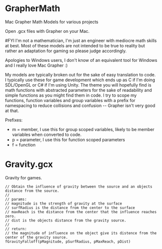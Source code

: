 # GrapherMath
Mac Grapher Math Models for various projects

Open .gcx files with Grapher on your Mac.

#FYI
I'm not a mathematician, I'm just an engineer with mediocre math skills at best. Most of these models are not intended to be true to reality but rather an adaptation for gaming so please judge accordingly.

Apologies to Windows users, I don't know of an equivalent tool for Windows and I really love Mac Grapher :)

My models are typically broken out for the sake of easy translation to code.  I typically use these for game development which ends up as C if I'm doing SDL/OpenGL or C# if I'm using Unity.  The theme you will hopefully find is math functions with abstracted parameters for the sake of readability and simple functions as you might find them in code.  I try to scope my functions, function variables and group variables with a prefix for namespacing to reduce collisions and confusion -- Grapher isn't very good at that.

Prefixes:
* m = member, I use this for group scoped variables, likely to be member variables when converted to code.
* p = parameter, I use this for function scoped parameters
* f = function

# Gravity.gcx
Gravity for games.

```
// Obtain the influence of gravity between the source and an objects distance from the source.
//
// params:
// magnitude is the strength of gravity at the surface
// surfRadius is the distance from the center to the surface
// maxReach is the distance from the center that the influence reaches zero.
// dist is the objects distance from the gravity source.
//
// return:
// the magnitude of influence on the object give its distence from the center of the gravity source.
fGravityFalloff(pMagnitude, pSurfRadius, pMaxReach, pDist)
```

